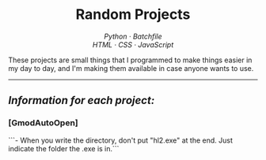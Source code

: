 <h1 align="center">
    Random Projects
</h1>

<p align="center">
    <em>Python · Batchfile</em><br>
    <em>HTML · CSS · JavaScript</em> 
</p>

These projects are small things that I programmed to make things easier in my day to day, and I'm making them available in case anyone wants to use.
<hr>

<h2><em><strong>Information for each project:</strong></em></h2>
<h3>[GmodAutoOpen]</h3>
```- When you write the directory, don't put "hl2.exe" at the end. Just indicate the folder the .exe is in.```
